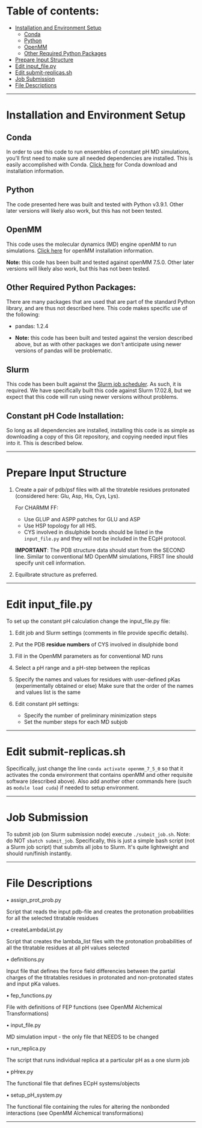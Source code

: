 # Table of contents:
- [Installation and Environment Setup](#installation-and-Environment-Setup)
  * [Conda](#conda)
  * [Python](#python)
  * [OpenMM](#openmm)
  * [Other Required Python Packages](#other-required-python-packages)
- [Prepare Input Structure](#prepare-input-structure)
- [Edit input_file.py](#edit-input_filepy)
- [Edit submit-replicas.sh](#edit-submit_Exchange-min_replicash)
- [Job Submission](#job-submission)
- [File Descriptions](#file-descriptions)
<!-- toc -->
-----
# Installation and Environment Setup
## Conda
In order to use this code to run ensembles of constant pH MD simulations, you'll first need to make sure all needed dependencies are installed. This is easily accomplished with Conda. [Click here](https://www.anaconda.com/products/individual) for Conda download and installation information.

## Python
The code presented here was built and tested with Python v3.9.1. Other later versions will likely also work, but this has not been tested.

## OpenMM
This code uses the molecular dynamics (MD) engine openMM to run simulations. [Click here](http://docs.openmm.org/latest/userguide/application.html#installing-openmm) for openMM installation information.

**Note:** this code has been built and tested against openMM 7.5.0. Other later versions will likely also work, but this has not been tested.

## Other Required Python Packages:
There are many packages that are used that are part of the standard Python library, and are thus not described here. This code makes specific use of the following:
- pandas: 1.2.4

- **Note:** this code has been built and tested against the version described above, but as with other packages we don't anticipate using newer versions of pandas will be problematic.

## Slurm
This code has been built against the [Slurm job scheduler](https://slurm.schedmd.com/). As such, it is required. We have specifically built this code against Slurm 17.02.8, but we expect that this code will run using newer versions without problems.

## Constant pH Code Installation:
So long as all dependencies are installed, installing this code is as simple as downloading a copy of this Git repository, and copying needed input files into it. This is described below.

-----
# Prepare Input Structure

1. Create a pair of pdb/psf files with all the titrateble residues protonated (considered here: Glu, Asp, His, Cys, Lys).

   For CHARMM FF:
   - Use GLUP and ASPP patches for GLU and ASP
   - Use HSP topology for all HIS.
   - CYS involved in disulphide bonds should be listed in the `input_file.py` and they will not be included in the ECpH protocol.

   **IMPORTANT**: The PDB structure data should start from the SECOND line. Similar to conventional MD OpenMM simulations, FIRST line should specify unit cell information.

2. Equilbrate structure as preferred.
----
# Edit input_file.py
To set up the constant pH calculation change the input_file.py file:
1. Edit job and Slurm settings (comments in file provide specific details).

2.  Put the PDB **residue numbers** of CYS involved in disulphide bond

3. Fill in the OpenMM parameters as for conventional MD runs

4. Select a pH range and a pH-step between the replicas

5. Specify the names and values for residues with user-defined pKas (experimentally obtained or else)
       Make sure that the order of the names and values list is the same

6. Edit constant pH settings:
    - Specify the number of preliminary minimization steps
    - Set the number steps for each MD subjob

----
# Edit submit-replicas.sh
Specifically, just change the line `conda activate openmm_7_5_0` so that it activates the conda environment that contains openMM and other requisite software (described above). Also add another other commands here (such as `module load cuda`) if needed to setup environment.

----
# Job Submission 
To submit job (on Slurm submission node) execute `./submit_job.sh`. Note: do NOT `sbatch submit_job`. Specifically, this is just a simple bash script (not a Slurm job script) that submits all jobs to Slurm. It's quite lightweight and should run/finish instantly.

-----
# File Descriptions

• assign_prot_prob.py

  Script that reads the input pdb-file and creates the protonation probabilities for all
  the selected titratable residues

• createLambdaList.py

  Script that creates the lambda_list files with the protonation probabilities of all the
  titratable residues at all pH values selected

• definitions.py

  Input file that defines the force field differencies between the partial charges of the titratables
  residues in protonated and non-protonated states and input pKa values.

• fep_functions.py

  File with definitions of FEP functions (see OpenMM Alchemical Transformations)

• input_file.py

  MD simulation imput - the only file that NEEDS to be changed

• run_replica.py

  The script that runs individual replica at a particular pH as a one slurm job

• pHrex.py

  The functional file that defines ECpH systems/objects

• setup_pH_system.py

 The functional file containing the rules for altering the nonbonded interactions (see OpenMM Alchemical transformations)

-----
